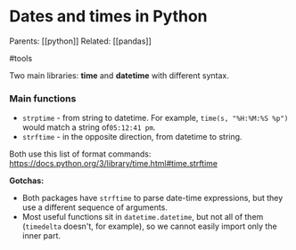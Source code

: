# Dates and times in Python

Parents: [[python]]
Related: [[pandas]]

#tools

Two main libraries: **time** and **datetime** with different syntax.

### Main functions

* `strptime` - from string to datetime. For example, `time(s, "%H:%M:%S %p")` would match a string of`05:12:41 pm`.
* `strftime` - in the opposite direction, from datetime to string. 

Both use this list of format commands: https://docs.python.org/3/library/time.html#time.strftime

**Gotchas:**
* Both packages have `strftime` to parse date-time expressions, but they use a different sequence of arguments.
* Most useful functions sit in `datetime.datetime`, but not all of them (`timedelta` doesn't, for example), so we cannot easily import only the inner part.